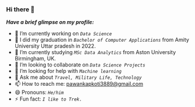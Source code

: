 ### Hi there 👋



***Have a brief glimpse on my profile:***

- 🔭 I’m currently working on *`Data Science`*
- 🌱 I did my graduation in *`Bachelor of Computer Applications`* from Amity University Uttar pradesh in 2022.
- 🌱 I’m currently studying *`MSc Data Analytics`* from Aston University Birmingham, UK.
- 👯 I’m looking to collaborate on *`Data Science Projects`*
- 🤔 I’m looking for help with *`Machine learning`*
- 💬 Ask me about *`Travel, Military Life, Technology`*
- 📫 How to reach me: pawankapkoti3889@gmail.com
- 😄 Pronouns: *`He/him`*
- ⚡ Fun fact: *`I like to Trek.`*   
